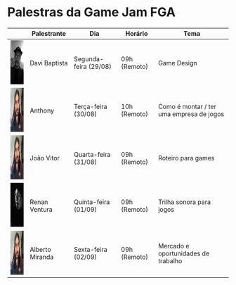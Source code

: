 # Palestras da Game Jam FGA 

|  | Palestrante | Dia | Horário | Tema |
| - | ----------- | --- | ------- | ---- |
| <img src="./assets/DaviBaptista.jpg" width="100" height = "100"> | Davi Baptista | Segunda-feira (29/08) | 09h (Remoto) | Game Design |
| <img src="./assets/AlbertoMiranda.png" width="100" height = "100"> | Anthony | Terça-feira (30/08) | 10h (Remoto) | Como é montar / ter uma empresa de jogos |
| <img src="./assets/AlbertoMiranda.png" width="100" height = "100"> | João Vitor | Quarta-feira (31/08) | 09h (Remoto) | Roteiro para games |
| <img src="./assets/RenanVentura.jpg" width="100" height = "100"> | Renan Ventura | Quinta-feira (01/09) | 09h (Remoto) | Trilha sonora para jogos |
| <img src="./assets/AlbertoMiranda.png" width="100" height = "100"> | Alberto Miranda | Sexta-feira (02/09) | 09h (Remoto) | Mercado e oportunidades de trabalho |